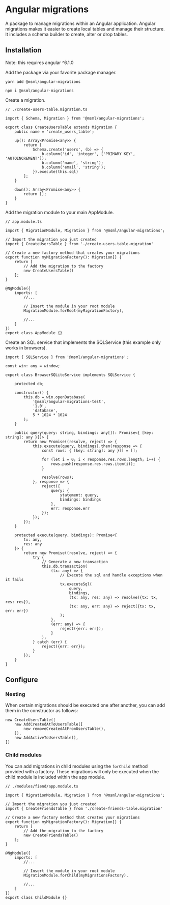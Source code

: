 
# Angular migrations

A package to manage migrations within an Angular application. Angular migrations makes it easier to create local tables and manage their structure. It includes a schema builder to create, alter or drop tables.

## Installation

Note: this requires angular ^6.1.0

Add the package via your favorite package manager.

```
yarn add @msml/angular-migrations

npm i @msml/angular-migrations
```

Create a migration.

```
// ./create-users-table.migration.ts

import { Schema, Migration } from '@msml/angular-migrations';

export class CreateUsersTable extends Migration {
    public name = 'create_users_table';

    up(): Array<Promise<any>> {
        return [
            Schema.create('users', (b) => {
                b.column('id', 'integer', ['PRIMARY KEY', 'AUTOINCREMENT']);
                b.column('name', 'string');
                b.column('email', 'string');
            }).execute(this.sql)
        ];
    }

    down(): Array<Promise<any>> {
        return [];
    }
}
```

Add the migration module to your main AppModule.

```
// app.module.ts

import { MigrationModule, Migration } from '@msml/angular-migrations';

// Import the migration you just created
import { CreateUsersTable } from './create-users-table.migration'

// Create a new factory method that creates your migrations
export function myMigrationFactory(): Migration[] {
    return [
        // Add the migration to the factory
        new CreateUsersTable()
    ];
}

@NgModule({
    imports: [
        //...

        // Insert the module in your root module
        MigrationModule.forRoot(myMigrationFactory),

        //...
    ]
})
export class AppModule {}
```

Create an SQL service that implements the SQLService (this example only works in browsers).

```
import { SQLService } from '@msml/angular-migrations';

const win: any = window;

export class BrowserSQLiteService implements SQLService {

    protected db;

    constructor() {
        this.db = win.openDatabase(
            '@msml/angular-migrations-test',
            '1.0',
            'database',
            5 * 1024 * 1024
        );
    }

    public query(query: string, bindings: any[]): Promise<{ [key: string]: any }[]> {
        return new Promise((resolve, reject) => {
            this.execute(query, bindings).then(response => {
                const rows: { [key: string]: any }[] = [];

                for (let i = 0; i < response.res.rows.length; i++) {
                    rows.push(response.res.rows.item(i));
                }

                resolve(rows);
            }, response => {
                reject({
                    query: {
                        statement: query,
                        bindings: bindings
                    },
                    err: response.err
                });
            });
        });
    }

    protected execute(query, bindings): Promise<{
        tx: any,
        res: any
    }> {
        return new Promise((resolve, reject) => {
            try {
                // Generate a new transaction
                this.db.transaction(
                    (tx: any) => {
                        // Execute the sql and handle exceptions when it fails
                        tx.executeSql(
                            query,
                            bindings,
                            (tx: any, res: any) => resolve({tx: tx, res: res}),
                            (tx: any, err: any) => reject({tx: tx, err: err})
                        );
                    },
                    (err: any) => {
                        reject({err: err});
                    }
                );
            } catch (err) {
                reject({err: err});
            }
        });
    }
}
```

## Configure

### Nesting

When certain migrations should be executed one after another, you can add them in the constructor as follows:

```
new CreateUsersTable([
    new AddCreatedAtToUsersTable([
        new removeCreatedAtFromUsersTable(),
    ]),
    new AddActiveToUsersTable(),
])
```

### Child modules

You can add migrations in child modules using the `forChild` method provided with a factory.
These migrations will only be executed when the child module is included within the app module.

```
// ./modules/fiend/app.module.ts

import { MigrationModule, Migration } from '@msml/angular-migrations';

// Import the migration you just created
import { CreateFriendsTable } from './create-friends-table.migration'

// Create a new factory method that creates your migrations
export function myMigrationFactory(): Migration[] {
    return [
        // Add the migration to the factory
        new CreateFriendsTable()
    ];
}

@NgModule({
    imports: [
        //...

        // Insert the module in your root module
        MigrationModule.forChild(myMigrationsFactory),

        //...
    ]
})
export class ChildModule {}
```
